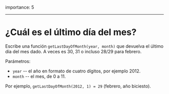 importance: 5

---

# ¿Cuál es el último día del mes?

Escribe una función `getLastDayOfMonth(year, month)` que devuelva el último día del mes dado. A veces es 30, 31 o incluso 28/29 para febrero.

Parámetros:

- `year` -- el año en formato de cuatro dígitos, por ejemplo 2012.
- `month` -- el mes, de 0 a 11.

Por ejemplo, `getLastDayOfMonth(2012, 1) = 29` (febrero, año biciesto).
